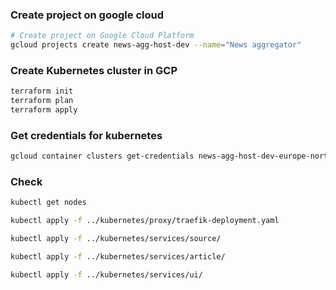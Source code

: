 ### Create project on google cloud

```bash
# Create project on Google Cloud Platform
gcloud projects create news-agg-host-dev --name="News aggregator"
```

### Create Kubernetes cluster in GCP

```bash
terraform init
terraform plan
terraform apply
```

### Get credentials for kubernetes

```bash
gcloud container clusters get-credentials news-agg-host-dev-europe-north1-a --zone europe-north1-a --project news-agg-host-dev
```

### Check

```bash
kubectl get nodes
```

```bash
kubectl apply -f ../kubernetes/proxy/traefik-deployment.yaml
```

```bash
kubectl apply -f ../kubernetes/services/source/
```

```bash
kubectl apply -f ../kubernetes/services/article/
```

```bash
kubectl apply -f ../kubernetes/services/ui/
```
